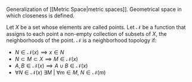 Generalization of [[Metric Space|metric spaces]].
Geometrical space in which closeness is defined.

Let $X$ be a set whose elements are called points. 
Let $\mathcal{N}$ be a function that assigns to each point a non-empty collection of subsets of $X$, the neighborhoods of the point.
$\mathcal{N}$ is a neighborhood topology if:
- $N \in \mathcal{N}(x)\implies x\in N$
- $N\subset M\subset X\implies M\in\mathcal{N}(x)$
- $A,B\in \mathcal{N}(x) \implies A\cup B \in \mathcal{N}(x)$
- $\forall N\in\mathcal{N}(x)$ $\exists M$ | $\forall m\in M$, $N \in \mathcal{N}(m)$ 